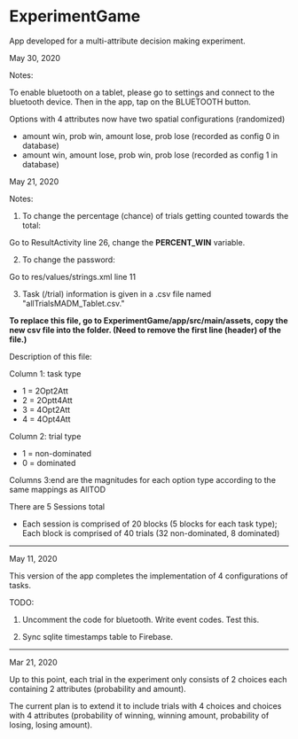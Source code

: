# ExperimentGame

App developed for a multi-attribute decision making experiment.

May 30, 2020

Notes:

To enable bluetooth on a tablet, please go to settings and connect to the bluetooth device. Then in the app, tap on the BLUETOOTH button.

Options with 4 attributes now have two spatial configurations (randomized)
- amount win, prob win, amount lose, prob lose (recorded as config 0 in database)
- amount win, amount lose, prob win, prob lose (recorded as config 1 in database)


May 21, 2020

Notes:

1. To change the percentage (chance) of trials getting counted towards the total:

Go to ResultActivity line 26, change the **PERCENT_WIN** variable.

2. To change the password:

Go to res/values/strings.xml line 11

3. Task (/trial) information is given in a .csv file named "allTrialsMADM_Tablet.csv."

**To replace this file, go to ExperimentGame/app/src/main/assets, copy the new csv file into the folder. (Need to remove the first line (header) of the file.)**

Description of this file:

Column 1: task type
* 1 = 2Opt2Att
* 2 = 2Optt4Att
* 3 = 4Opt2Att
* 4 = 4Opt4Att
	
Column 2: trial type
* 1 = non-dominated
* 0 = dominated
	
Columns 3:end are the magnitudes for each option type according to the same mappings as AllTOD

There are 5 Sessions total
* Each session is comprised of 20 blocks (5 blocks for each task type); Each block is comprised of 40 trials (32 non-dominated, 8 dominated)



------------------------------

May 11, 2020

This version of the app completes the implementation of 4 configurations of tasks.

TODO:

1. Uncomment the code for bluetooth. Write event codes. Test this.

2. Sync sqlite timestamps table to Firebase.


-----------
Mar 21, 2020

Up to this point, each trial in the experiment only consists of 2 choices each containing 2 attributes (probability and amount).

The current plan is to extend it to include trials with 4 choices and choices with 4 attributes (probability of winning, winning amount, probability of losing, losing amount).

